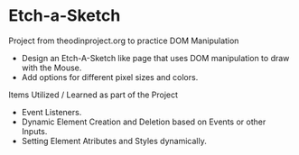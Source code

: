 # Etch-a-Sketch
Project from theodinproject.org to practice DOM Manipulation
- Design an Etch-A-Sketch like page that uses DOM manipulation to draw with the Mouse.
- Add options for different pixel sizes and colors.

Items Utilized / Learned as part of the Project
- Event Listeners.
- Dynamic Element Creation and Deletion based on Events or other Inputs.
- Setting Element Atributes and Styles dynamically.